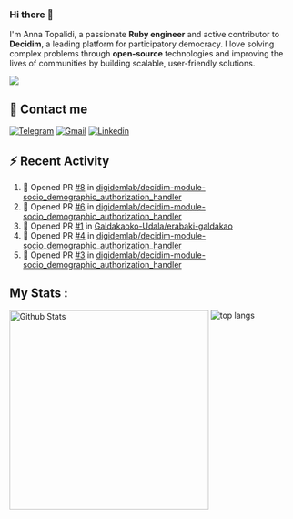 ### Hi there 👋

I'm Anna Topalidi, a passionate **Ruby engineer** and active contributor to **Decidim**, a leading platform for participatory democracy. I love solving complex problems through **open-source** technologies and improving the lives of communities by building scalable, user-friendly solutions.

<img src="https://komarev.com/ghpvc/?username=antopalidi&color=blueviolet&style=for-the-badge">

## 📩 Contact me 
[![Telegram](https://img.shields.io/badge/Telegram-2CA5E0?style=for-the-badge&logo=telegram&logoColor=white)](https://t.me/anna_top)
[![Gmail](https://img.shields.io/badge/email-D14836?style=for-the-badge&logo=gmail&logoColor=white)](mailto:topalididev@gmail.com)
[![Linkedin](https://img.shields.io/badge/LinkedIn-0077B5?style=for-the-badge&logo=linkedin&logoColor=white)](https://www.linkedin.com/in/topalidi/)
<!-- [![Codewars](https://img.shields.io/badge/Codewars-B1361E?style=for-the-badge&logo=Codewars&logoColor=white)](https://www.codewars.com/users/antopalidi) -->

## :zap: Recent Activity

<!--START_SECTION:activity-->
1. 💪 Opened PR [#8](https://github.com/digidemlab/decidim-module-socio_demographic_authorization_handler/pull/8) in [digidemlab/decidim-module-socio_demographic_authorization_handler](https://github.com/digidemlab/decidim-module-socio_demographic_authorization_handler)
2. 💪 Opened PR [#6](https://github.com/digidemlab/decidim-module-socio_demographic_authorization_handler/pull/6) in [digidemlab/decidim-module-socio_demographic_authorization_handler](https://github.com/digidemlab/decidim-module-socio_demographic_authorization_handler)
3. 💪 Opened PR [#1](https://github.com/Galdakaoko-Udala/erabaki-galdakao/pull/1) in [Galdakaoko-Udala/erabaki-galdakao](https://github.com/Galdakaoko-Udala/erabaki-galdakao)
4. 💪 Opened PR [#4](https://github.com/digidemlab/decidim-module-socio_demographic_authorization_handler/pull/4) in [digidemlab/decidim-module-socio_demographic_authorization_handler](https://github.com/digidemlab/decidim-module-socio_demographic_authorization_handler)
5. 💪 Opened PR [#3](https://github.com/digidemlab/decidim-module-socio_demographic_authorization_handler/pull/3) in [digidemlab/decidim-module-socio_demographic_authorization_handler](https://github.com/digidemlab/decidim-module-socio_demographic_authorization_handler)
<!--END_SECTION:activity-->

## My Stats :
<!--
<img alt="activity" src="https://streak-stats.demolab.com?user=antopalidi" />
-->
<div>
<img align="top" width="350px" alt="Github Stats" src="https://github-readme-stats-git-master-antopalidis-projects.vercel.app/api?username=antopalidi&count_private=true&show_icons=true&hide_border=true" />
<img align="top" alt="top langs" src="https://github-readme-stats-git-master-antopalidis-projects.vercel.app/api/top-langs/?username=antopalidi&layout=compact" />
 </div>

<!--
**antopalidi/antopalidi** is a ✨ _special_ ✨ repository because its `README.md` (this file) appears on your GitHub profile.
-->
